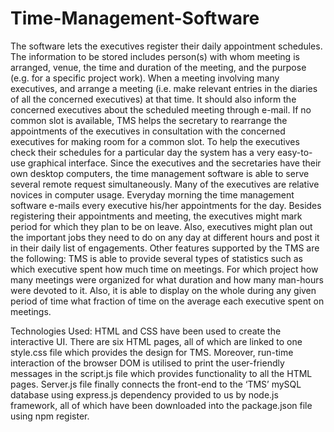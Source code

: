 # Time-Management-Software
The software lets the executives register their daily appointment schedules. The information to be stored includes person(s) with whom meeting is arranged, venue, the time and duration of the meeting, and the purpose (e.g. for a specific project work). When a meeting involving many executives, and arrange a meeting (i.e. make relevant entries in the diaries of all the concerned executives) at that time. It should also inform the concerned executives about the scheduled meeting through e-mail. If no common slot is available, TMS helps the secretary to rearrange the appointments of the executives in consultation with the concerned executives for making room for a common slot. To help the executives check their schedules for a particular day the system has a very easy-to-use graphical interface. Since the executives and the secretaries have their own desktop computers, the time management software is able to serve several remote request simultaneously. Many of the executives are relative novices in computer usage. Everyday morning the time management software e-mails every executive his/her appointments for the day. Besides registering their appointments and meeting, the executives might mark period for which they plan to be on leave. Also, executives might plan out the important jobs they need to do on any day at different hours and post it in their daily list of engagements. Other features supported by the TMS are the following: TMS is able to provide several types of statistics such as which executive spent how much time on meetings. For which project how many meetings were organized for what duration and how many man-hours were devoted to it. Also, it is able to display on the whole during any given period of time what fraction of time on the average each executive spent on meetings.



Technologies Used:
HTML and CSS have been used to create the interactive UI. There are six HTML pages, all of which are linked to one style.css file which provides the design for TMS. Moreover, run-time interaction of the browser DOM is utilised to print the user-friendly messages in the script.js file which provides functionality to all the HTML pages. Server.js file finally connects the front-end to the ‘TMS’ mySQL database using express.js dependency provided to us by node.js framework, all of which have been downloaded into the package.json file using npm register.
